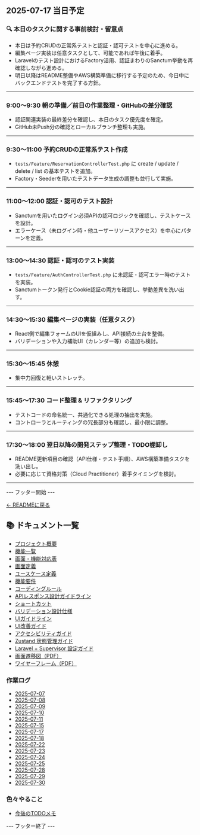 ## 2025-07-17 当日予定

### 🔍 本日のタスクに関する事前検討・留意点
- 本日は予約CRUDの正常系テストと認証・認可テストを中心に進める。
- 編集ページ実装は任意タスクとして、可能であれば午後に着手。
- Laravelのテスト設計におけるFactory活用、認証まわりのSanctum挙動を再確認しながら進める。
- 明日以降はREADME整備やAWS構築準備に移行する予定のため、今日中にバックエンドテストを完了する方針。

---

### 9:00〜9:30 朝の準備／前日の作業整理・GitHubの差分確認  
- 認証関連実装の最終差分を確認し、本日のタスク優先度を確定。  
- GitHub未Push分の確認とローカルブランチ整理も実施。  

---

### 9:30〜11:00 予約CRUDの正常系テスト作成  
- `tests/Feature/ReservationControllerTest.php` に create / update / delete / list の基本テストを追加。  
- Factory・Seederを用いたテストデータ生成の調整も並行して実施。  

---

### 11:00〜12:00 認証・認可のテスト設計  
- Sanctumを用いたログイン必須APIの認可ロジックを確認し、テストケースを設計。  
- エラーケース（未ログイン時・他ユーザーリソースアクセス）を中心にパターンを定義。  

---

### 13:00〜14:30 認証・認可のテスト実装  
- `tests/Feature/AuthControllerTest.php` に未認証・認可エラー時のテストを実装。  
- Sanctumトークン発行とCookie認証の両方を確認し、挙動差異を洗い出す。  

---

### 14:30〜15:30 編集ページの実装（任意タスク）  
- React側で編集フォームのUIを仮組みし、API接続の土台を整備。  
- バリデーションや入力補助UI（カレンダー等）の追加も検討。  

---

### 15:30〜15:45 休憩  
- 集中力回復と軽いストレッチ。

---

### 15:45〜17:30 コード整理 & リファクタリング  
- テストコードの命名統一、共通化できる処理の抽出を実施。  
- コントローラとルーティングの冗長部分も確認し、最小限に調整。  

---

### 17:30〜18:00 翌日以降の開発ステップ整理・TODO棚卸し  
- README更新項目の確認（API仕様・テスト手順）、AWS構築準備タスクを洗い出し。  
- 必要に応じて資格対策（Cloud Practitioner）着手タイミングを検討。  

---

--- フッター開始 ---

[← READMEに戻る](../../README.md)

## 📚 ドキュメント一覧

- [プロジェクト概要](../project-overview.md)
- [機能一覧](../features.md)
- [画面・機能対応表](../function_screen_map.md)
- [画面定義](../screens.md)
- [ユースケース定義](../usecase_reserve.md)
- [機能要件](../functional_requirements.md)
- [コーディングルール](../coding-rules.md)
- [APIレスポンス設計ガイドライン](../api_response.md)
- [ショートカット](../shortcuts.md)
- [バリデーション設計仕様](../validation_spec.md)
- [UIガイドライン](../ui_guideline.md)
- [UI改善ガイド](../ui_improvement_guide.md)
- [アクセシビリティガイド](../accessibility_guide.md) 
- [Zustand 状態管理ガイド](../zustand_guide.md)
- [Laravel + Supervisor 設定ガイド](../supervisor.md)
- [画面遷移図（PDF）](../画面遷移図.pdf)
- [ワイヤーフレーム（PDF）](../ワイヤーフレーム.pdf)

### 作業ログ
- [2025-07-07](../logs/2025-07-07.md)
- [2025-07-08](../logs/2025-07-08.md)
- [2025-07-09](../logs/2025-07-09.md)
- [2025-07-10](../logs/2025-07-10.md)
- [2025-07-11](../logs/2025-07-11.md)
- [2025-07-15](../logs/2025-07-15.md)
- [2025-07-17](../logs/2025-07-17.md)
- [2025-07-18](../logs/2025-07-18.md)
- [2025-07-22](../logs/2025-07-22.md)
- [2025-07-23](../logs/2025-07-23.md)
- [2025-07-24](../logs/2025-07-24.md)
- [2025-07-25](../logs/2025-07-25.md)
- [2025-07-28](../logs/2025-07-28.md)
- [2025-07-29](../logs/2025-07-29.md)
- [2025-07-30](../logs/2025-07-30.md)

### 色々やること
- [今後のTODOメモ](../todo.md)

--- フッター終了 ---
